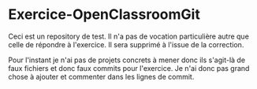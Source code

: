# Exercice-OpenClassroomGit
Ceci est un repository de test. Il n'a pas de vocation particulière autre que celle de répondre à l'exercice.
Il sera supprimé à l'issue de la correction.

Pour l'instant je n'ai pas de projets concrets à mener donc ils s'agit-là de faux fichiers et donc faux commits pour l'exercice.
Je n'ai donc pas grand chose à ajouter et commenter dans les lignes de commit.
